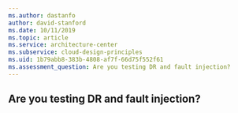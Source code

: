 ```yaml
---
ms.author: dastanfo
author: david-stanford
ms.date: 10/11/2019
ms.topic: article
ms.service: architecture-center
ms.subservice: cloud-design-principles
ms.uid: 1b79abb8-383b-4808-af7f-66d75f552f61
ms.assessment_question: Are you testing DR and fault injection?
---
```

## Are you testing DR and fault injection?


